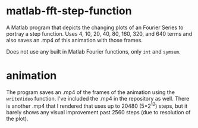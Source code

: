 # matlab-fft-step-function
A Matlab program that depicts the changing plots of an Fourier Series to portray a step function. Uses 4, 10, 20, 40, 80, 160, 320, and 640 terms and also saves an .mp4 of this animation with those frames.

Does not use any built in Matlab Fourier functions, only ```int``` and ```symsum```.

# animation
The program saves an .mp4 of the frames of the animation using the ```writeVideo``` function. I've included the .mp4 in the repository as well. There is another .mp4 that I rendered that uses up to 20480 (5×2<sup>12</sup>) steps, but it barely shows any visual improvement past 2560 steps (due to resolution of the plot).
